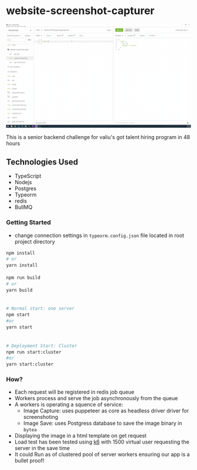# website-screenshot-capturer

<img src="./docs/demo.gif">

This is a senior backend challenge for valiu's got talent hiring program in 48 hours

## Technologies Used

- TypeScript
- Nodejs
- Postgres
- Typeorm
- redis
- BullMQ

### Getting Started

- change connection settings in `typeorm.config.json` file located in root project directory

```bash
npm install
# or
yarn install

npm run build
# or
yarn build


# Normal start: one server
npm start
#or
yarn start


# Deployment Start: Cluster
npm run start:cluster
#or
yarn start:cluster
```

### How?

- Each request will be registered in redis job queue
- Workers process and serve the job asynchronously from the queue
- A workers is operating a squence of service:
  - Image Capture: uses puppeteer as core as headless driver driver for screenshoting
  - Image Save: uses Postgress database to save the image binary in `bytea`
- Displaying the image in a html template on get request
- Load test has been tested using [k6](www.k6.io) with 1500 virtual user requesting the server in the save time
- It could Run as of clustered pool of server workers ensuring our app is a bullet proof!
